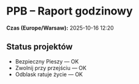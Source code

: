 # PPB – Raport godzinowy
**Czas (Europe/Warsaw):** 2025-10-16 12:20

## Status projektów
- Bezpieczny Pieszy — OK
- Zwolnij przy przejściu — OK
- Odblask ratuje życie — OK

